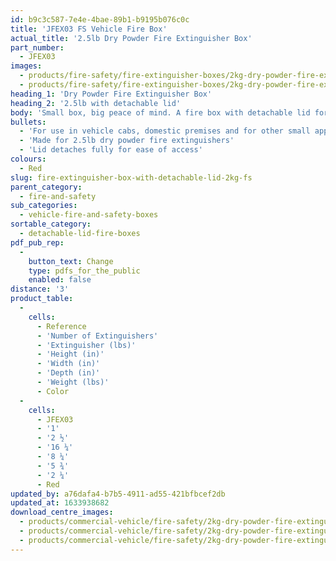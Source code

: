```yaml
---
id: b9c3c587-7e4e-4bae-89b1-b9195b076c0c
title: 'JFEX03 FS Vehicle Fire Box'
actual_title: '2.5lb Dry Powder Fire Extinguisher Box'
part_number:
  - JFEX03
images:
  - products/fire-safety/fire-extinguisher-boxes/2kg-dry-powder-fire-extinguisher-box/images-lr/Product_Image_776x776_(518x518_focus_area)-JFEX03_01.jpg
  - products/fire-safety/fire-extinguisher-boxes/2kg-dry-powder-fire-extinguisher-box/images-lr/Product_Image_776x776_(518x518_focus_area)-JFEX03_02.jpg
heading_1: 'Dry Powder Fire Extinguisher Box'
heading_2: '2.5lb with detachable lid'
body: 'Small box, big peace of mind. A fire box with detachable lid for 2.5lb dry powder fire extinguishers.'
bullets:
  - 'For use in vehicle cabs, domestic premises and for other small applications'
  - 'Made for 2.5lb dry powder fire extinguishers'
  - 'Lid detaches fully for ease of access'
colours:
  - Red
slug: fire-extinguisher-box-with-detachable-lid-2kg-fs
parent_category:
  - fire-and-safety
sub_categories:
  - vehicle-fire-and-safety-boxes
sortable_category:
  - detachable-lid-fire-boxes
pdf_pub_rep:
  -
    button_text: Change
    type: pdfs_for_the_public
    enabled: false
distance: '3'
product_table:
  -
    cells:
      - Reference
      - 'Number of Extinguishers'
      - 'Extinguisher (lbs)'
      - 'Height (in)'
      - 'Width (in)'
      - 'Depth (in)'
      - 'Weight (lbs)'
      - Color
  -
    cells:
      - JFEX03
      - '1'
      - '2 ½'
      - '16 ¼'
      - '8 ¼'
      - '5 ¾'
      - '2 ¼'
      - Red
updated_by: a76dafa4-b7b5-4911-ad55-421bfbcef2db
updated_at: 1633938682
download_centre_images:
  - products/commercial-vehicle/fire-safety/2kg-dry-powder-fire-extinguisher-box/images-hr/JFEX03_001.jpg
  - products/commercial-vehicle/fire-safety/2kg-dry-powder-fire-extinguisher-box/images-hr/JFEX03_002.jpg
  - products/commercial-vehicle/fire-safety/2kg-dry-powder-fire-extinguisher-box/images-hr/JFEX03_003.jpg
---
```

